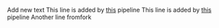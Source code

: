Add new text
This line is added by [this](https://github.com/mattermost/test-private-project/actions/runs/8718396494) pipeline
This line is added by [this](https://github.com/mattermost/test-private-project/actions/runs/8718396494) pipeline
Another line fromfork
